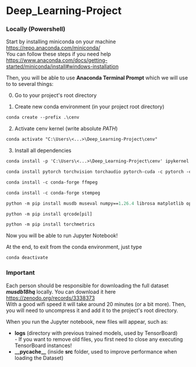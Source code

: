 # Deep_Learning-Project

### Locally (Powershell)

Start by installing miniconda on your machine
https://repo.anaconda.com/miniconda/ \
You can follow these steps if you need help
https://www.anaconda.com/docs/getting-started/miniconda/install#windows-installation

Then, you will be able to use **Anaconda Terminal Prompt** which we will use to to several things:

0. Go to your project's root directory

1. Create new conda environment (in your project root directory)
```ps
conda create --prefix .\cenv
```

2. Activate cenv kernel (write absolute *PATH*)
```ps
conda activate "C:\Users\<...>\Deep_Learning-Project\cenv"
```

3. Install all dependencies
```ps
conda install -p 'C:\Users\<...>\Deep_Learning-Project\cenv' ipykernel --update-deps --force-reinstall

conda install pytorch torchvision torchaudio pytorch-cuda -c pytorch -c nvidia

conda install -c conda-forge ffmpeg

conda install -c conda-forge stempeg

python -m pip install musdb museval numpy==1.26.4 librosa matplotlib openunmix tensorboard

python -m pip install qrcode[pil]

python -m pip install torchmetrics
```

Now you will be able to run Jupyter Notebook!

At the end, to exit from the conda environment, just type
```ps
conda deactivate
```

### Important
Each person should be responsible for downloading the full dataset ***musdb18hq*** locally. You can download it here \
        https://zenodo.org/records/3338373 \
With a good wifi speed it will take around 20 minutes (or a bit more). Then, you will need to uncompress it and add it to the project's root directory.

When you run the Jupyter notebook, new files will appear, such as:
- **logs** (directory with previous trained models, used by TensorBoard) \
        - If you want to remove old files, you first need to close any executing TensorBoard instances!
- **\_\_pycache\_\_** (inside **src** folder, used to improve performance when loading the Dataset)
